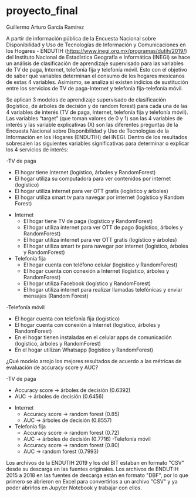 # proyecto_final

Guillermo Arturo García Ramírez

A partir de información pública de la Encuesta Nacional sobre Disponibilidad y Uso de Tecnologías de Información y Comunicaciones en los Hogares - ENDUTIH (https://www.inegi.org.mx/programas/dutih/2019/) del Instituto Nacional de Estadística Geografía e Informática (INEGI) se hace un análisis de clasificación de aprendizaje supervisado para las variables de TV de paga, Internet, telefonía fija y telefonía móvil. Esto con el objetivo de saber qué variables determinan el consumo de los hogares mexicanos de estas 4 variables. Asimismo, se analiza si existen indicios de sustitución entre los servicios de TV de paga-Internet y telefonía fija-telefonía móvil.

Se aplican 3 modelos de aprendizaje supervisado de clasificación (logístico, de árboles de decisión y de random forest) para cada una de las 4 variables de interés (TV de paga, Internet, telefonía fija y telefonía móvil). Las variables “target” (que toman valores de 0 y 1) son las 4 variables de interés y las variable explicativas (X) son las diferentes preguntas de la Encuesta Nacional sobre Disponibilidad y Uso de Tecnologías de la Información en los Hogares (ENDUTIH) del INEGI. Dentro de los resultados sobresalen las siguientes variables significativas para determinar o explicar los 4 servicios de interés:

-TV de paga
  * El hogar tiene Internet (logístico, árboles y RandomForest)
  * El hogar utiliza su computadora para ver contenidos por internet (logístico)
  * El hogar utiliza internet para ver OTT gratis (logístico y árboles) 
  * El hogar utiliza smart tv para navegar por internet (logístico y Random Forest)
- Internet
  * El hogar tiene TV de paga (logístico y RandomForest)
  * El hogar utiliza internet para ver OTT de pago (logístico, árboles y RandomForest)
  * El hogar utiliza internet para ver OTT gratis (logístico y árboles)
  * El hogar utiliza smart tv para navegar por internet (logístico, árboles y RandomForest)
- Telefonía fija
  * El hogar cuenta con teléfono celular (logístico y RandomForest)
  * El hogar cuenta con conexión a Internet (logístico, árboles y RandomForest)
  * El hogar utiliza Facebook (logístico y RandomForest)
  * El hogar utiliza internet para realizar llamadas telefónicas y enviar mensajes (Random Forest)
 
-Telefonía móvil
  * El hogar cuenta con telefonía fija (logístico)
  * El hogar cuenta con conexión a Internet (logístico, árboles y RandomForest)
  * En el hogar tienen instaladas en el celular apps de comunicación (logístico, árboles y RandomForest)
  * En el hogar utilizan Whatsapp (logístico y RandomForest)

¿Qué modelo arrojo los mejores resultados de acuerdo a las métricas de evaluación de accuracy score y AUC?

-TV de paga
  * Accuracy score -> árboles de decisión (0.6392)
  * AUC -> árboles de decisión (0.6456)
- Internet
  * Accuracy score -> random forest (0.85)
  * AUC -> árboles de decisión (0.8557)
- Telefonía fija
  * Accuracy score -> random forest (0.72)
  * AUC -> árboles de decisión (0.7716)
-Telefonía móvil
  * Accuracy score -> random forest (0.80)
  * AUC -> random forest (0.7993)

Los archivos de la ENDUTIH 2019 y los del BIT estaban en formato "CSV" desde su descarga en las fuentes originales. Los archivos de ENDUTIH 2015 a 2018 en las fuentes de descarga están en formato "DBF", por lo que primero se abrieron en Excel para convertirlos a un archivo "CSV" y ya poder abrirlos en Jupyter Notebook y trabajar con ellos.

